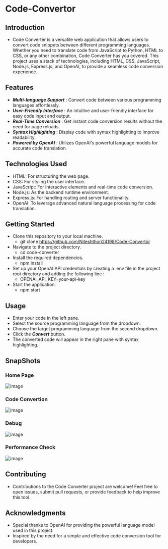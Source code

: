 # Code-Convertor

## Introduction

-  Code Converter is a versatile web application that allows users to convert code snippets between different programming languages. Whether you need to translate code from JavaScript to Python, HTML to CSS, or any other combination, Code Converter has you covered. This project uses a stack of technologies, including HTML, CSS, JavaScript, Node.js, Express.js, and OpenAI, to provide a seamless code conversion experience.

## Features

-  ***Multi-language Support*** : Convert code between various programming languages effortlessly.
-  ***User-Friendly Interface*** : An intuitive and user-friendly interface for easy code input and output.
-  ***Real-Time Conversion*** : Get instant code conversion results without the need for page reloads.
-  ***Syntax Highlighting*** : Display code with syntax highlighting to improve readability.
-  ***Powered by OpenAI*** : Utilizes OpenAI's powerful language models for accurate code translation.

## Technologies Used

-  HTML: For structuring the web page.
-  CSS: For styling the user interface.
-  JavaScript: For interactive elements and real-time code conversion.
-  Node.js: As the backend runtime environment.
-  Express.js: For handling routing and server functionality.
-  OpenAI: To leverage advanced natural language processing for code translation.

## Getting Started

-  Clone this repository to your local machine.
    - git clone https://github.com/Niteshthori24198/Code-Convertor
-  Navigate to the project directory.
    - cd code-converter
-  Install the required dependencies.
    - npm install
-  Set up your OpenAI API credentials by creating a .env file in the project root directory and adding the following line :
    - OPENAI_API_KEY=your-api-key
-  Start the application.
    - npm start
 
## Usage

-  Enter your code in the left pane.
-  Select the source programming language from the dropdown.
-  Choose the target programming language from the second dropdown.
-  Click the ***Convert*** button.
-  The converted code will appear in the right pane with syntax highlighting.

## SnapShots

### Home Page

![image](https://github.com/Mrkishansharma/code-converter/assets/89073918/8064ca0b-dfdf-4152-81e6-8113afb988c5)


### Code Convertion

![image](https://github.com/Mrkishansharma/code-converter/assets/89073918/0d3b2467-49ec-4581-99de-273cb9d81f26)


### Debug

![image](https://github.com/Mrkishansharma/code-converter/assets/89073918/d623e518-19ed-4d33-9589-85765e2a327a)


### Performance Check

![image](https://github.com/Mrkishansharma/code-converter/assets/89073918/6dae7112-bf50-49c0-a4c0-bd29d2b09ea5)



## Contributing

-  Contributions to the Code Converter project are welcome! Feel free to open issues, submit pull requests, or provide feedback to help improve this tool.

## Acknowledgments

-  Special thanks to OpenAI for providing the powerful language model used in this project.
-  Inspired by the need for a simple and effective code conversion tool for developers.


